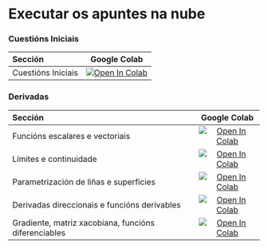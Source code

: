# Executar os apuntes na nube

### Cuestións Iniciais
| Sección | Google Colab  |                    
| :--  | :--: |
| Cuestións Iniciais  | [![Open In Colab](https://colab.research.google.com/assets/colab-badge.svg)](https://colab.research.google.com/github/xabiercidvidal/USC-MMIII/blob/main/notebooks/tderivadas_introducion.ipynb) |

### Derivadas
| Sección | Google Colab  |                    
| :--  | :--: |
| Funcións escalares e vectoriais | [![Open In Colab](https://colab.research.google.com/assets/colab-badge.svg)](https://colab.research.google.com/github/xabiercidvidal/USC-MMIII/blob/main/notebooks/tderivadas_funcion_escalar_vectorial.ipynb) |
| Límites e continuidade | [![Open In Colab](https://colab.research.google.com/assets/colab-badge.svg)](https://colab.research.google.com/github/xabiercidvidal/USC-MMIII/blob/main/notebooks/tderivadas_limites_continuidade.ipynb) |
| Parametrización de liñas e superficies | [![Open In Colab](https://colab.research.google.com/assets/colab-badge.svg)](https://colab.research.google.com/github/xabiercidvidal/USC-MMIII/blob/main/notebooks/tderivadas_parametrizacion_linhas_superficies.ipynb) |
| Derivadas direccionais e funcións derivables | [![Open In Colab](https://colab.research.google.com/assets/colab-badge.svg)](https://colab.research.google.com/github/xabiercidvidal/USC-MMIII/blob/main/notebooks/tderivadas_direccional_diferencial.ipynb) |
| Gradiente, matriz xacobiana, funcións diferenciables | [![Open In Colab](https://colab.research.google.com/assets/colab-badge.svg)](notebooks/tderivadas_gradiante_xacobiana.ipynb) |

